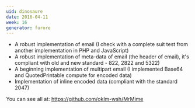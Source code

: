 ```yaml
---
uid: dinosaure
date: 2016-04-11
week: 16
generator: furore
---
```


* A robust implementation of email (I check with a complete suit test from another implementation in PHP and JavaScript)
* A robust implementation of meta-data of email (the header of email), it's compliant with old and new standard - 822, 2822 and 5322)
* A beginning implementation of multipart email (I implemented Base64 and QuotedPrintable compute for encoded data)
* Implementation of inline encoded data (compliant with the standard 2047)

You can see all at: <https://github.com/oklm-wsh/MrMime>

